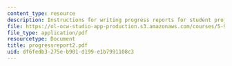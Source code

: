 ```yaml
---
content_type: resource
description: Instructions for writing progress reports for student projects.
file: https://ol-ocw-studio-app-production.s3.amazonaws.com/courses/5-92-energy-environment-and-society-spring-2007/df6fedb3275eb901d199e1b7991108c3_progressreport2.pdf
file_type: application/pdf
resourcetype: Document
title: progressreport2.pdf
uid: df6fedb3-275e-b901-d199-e1b7991108c3
---
```

